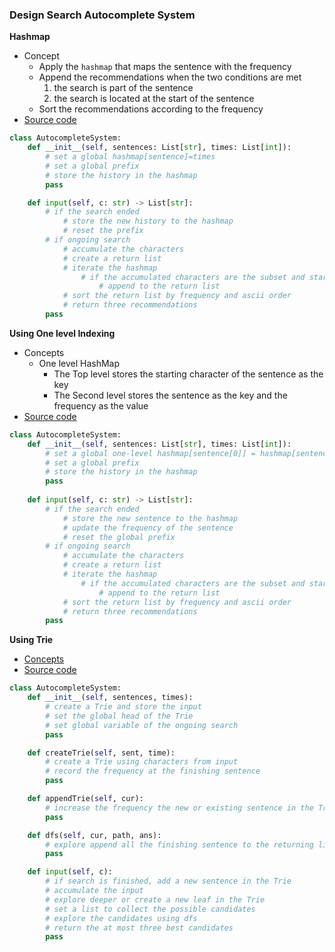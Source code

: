 ### Design Search Autocomplete System
**Hashmap**
- Concept
    - Apply the `hashmap` that maps the sentence with the frequency 
    - Append the recommendations when the two conditions are met 
        1. the search is part of the sentence 
        1. the search is located at the start of the sentence
    - Sort the recommendations according to the frequency 
- [Source code](source/Hashmap.py)
```python
class AutocompleteSystem:
    def __init__(self, sentences: List[str], times: List[int]):
        # set a global hashmap[sentence]=times
        # set a global prefix
        # store the history in the hashmap
        pass

    def input(self, c: str) -> List[str]:
        # if the search ended
            # store the new history to the hashmap
            # reset the prefix
        # if ongoing search
            # accumulate the characters
            # create a return list
            # iterate the hashmap
                # if the accumulated characters are the subset and starts at the beginning of the keys
                    # append to the return list
            # sort the return list by frequency and ascii order
            # return three recommendations
        pass 
```

**Using One level Indexing**
- Concepts
    - One level HashMap
        - The Top level stores the starting character of the sentence as the key
        - The Second level stores the sentence as the key and the frequency as the value
- [Source code](source/OneLevel.py)
```python
class AutocompleteSystem:
    def __init__(self, sentences: List[str], times: List[int]):
        # set a global one-level hashmap[sentence[0]] = hashmap[sentence[:]] = int
        # set a global prefix
        # store the history in the hashmap
        pass
            
    def input(self, c: str) -> List[str]:
        # if the search ended
            # store the new sentence to the hashmap 
            # update the frequency of the sentence 
            # reset the global prefix 
        # if ongoing search
            # accumulate the characters
            # create a return list
            # iterate the hashmap
                # if the accumulated characters are the subset and starts at the beginning of the keys
                    # append to the return list
            # sort the return list by frequency and ascii order
            # return three recommendations
        pass
```

**Using Trie**
- [Concepts](images/)
- [Source code](source/Trie.py)
```python
class AutocompleteSystem:
    def __init__(self, sentences, times):
        # create a Trie and store the input 
        # set the global head of the Trie 
        # set global variable of the ongoing search 
        pass

    def createTrie(self, sent, time):
        # create a Trie using characters from input 
        # record the frequency at the finishing sentence 
        pass

    def appendTrie(self, cur):
        # increase the frequency the new or existing sentence in the Trie 
        pass

    def dfs(self, cur, path, ans):
        # explore append all the finishing sentence to the returning list
        pass       

    def input(self, c):
        # if search is finished, add a new sentence in the Trie 
        # accumulate the input 
        # explore deeper or create a new leaf in the Trie 
        # set a list to collect the possible candidates 
        # explore the candidates using dfs 
        # return the at most three best candidates
        pass
```
